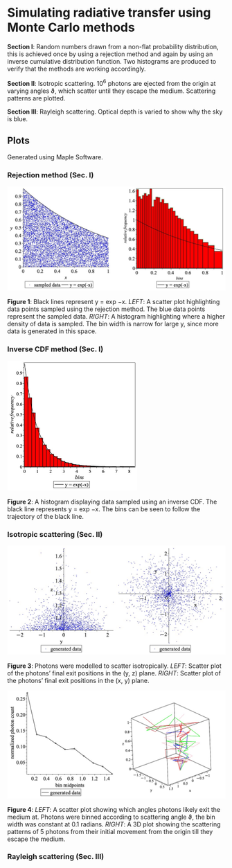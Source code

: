 # Simulating radiative transfer using Monte Carlo methods

**Section I**: Random numbers drawn from a non-flat probability distribution, this is achieved once by using a rejection method and again by using an inverse cumulative distribution function. Two histograms are produced to verify that the methods are working accordingly.

**Section II**: Isotropic scattering. 10<sup>6</sup> photons are ejected from the origin at varying angles ϑ, which scatter until they escape the medium. Scattering patterns are plotted. 

**Section III**: Rayleigh scattering. Optical depth is varied to show why the sky is blue.

## Plots

Generated using Maple Software.

### Rejection method (Sec. I)

![Figure 1](/Plots/RejectionMethod.png)

**Figure 1**: Black lines represent y = exp −x. *LEFT*: A scatter plot highlighting data points sampled using the rejection method. The blue data points represent the sampled data. *RIGHT*: A histogram highlighting where a higher density of data is sampled. The bin width is narrow for large y, since more data is generated in this space.
<br/>


### Inverse CDF method (Sec. I)

![Figure 2](/Plots/InverseCDF.png)

**Figure 2**: A histogram displaying data sampled using an inverse CDF. The black line represents y = exp −x. The bins can be seen to follow the trajectory of the black line.
<br/>


### Isotropic scattering (Sec. II)

![Figure 3](/Plots/IsotropicScatterFinalPositions.png)

**Figure 3**: Photons were modelled to scatter isotropically. *LEFT*: Scatter plot of the photons’ final exit positions in the (y, z) plane. *RIGHT*: Scatter plot of the photons’ final exit positions in the (x, y) plane.
<br/>

![Figure 4](/Plots/IsotropicScatterMovement.png)

**Figure 4**: *LEFT*: A scatter plot showing which angles photons likely exit the medium at. Photons were binned according to scattering angle ϑ, the bin width was constant at 0.1 radians. *RIGHT*: A 3D plot showing the scattering patterns of 5 photons from their initial movement from the origin till they escape the medium.


### Rayleigh scattering (Sec. III)
